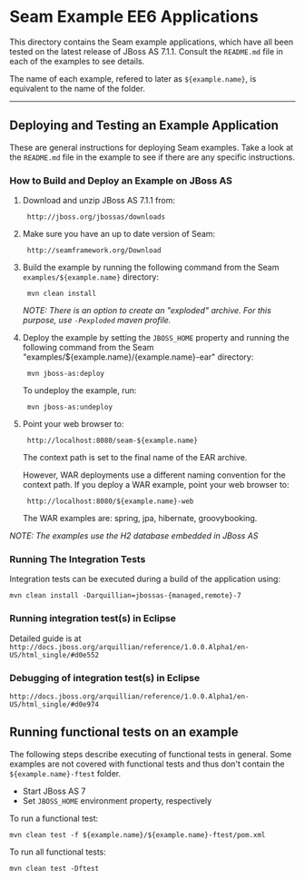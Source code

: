 Seam Example EE6 Applications
=============================
This directory contains the Seam example applications, which have all been
tested on the latest release of JBoss AS 7.1.1. Consult the `README.md` file in each of 
the examples to see details.

The name of each example, refered to later as `${example.name}`, is equivalent to the name of the folder.

----------------------------------------------------------------------

## Deploying and Testing an Example Application

These are general instructions for deploying Seam examples. Take a look at the 
`README.md` file in the example to see if there are any specific instructions.

### How to Build and Deploy an Example on JBoss AS

1. Download and unzip JBoss AS 7.1.1 from:
   
        http://jboss.org/jbossas/downloads

2. Make sure you have an up to date version of Seam: 

        http://seamframework.org/Download

3. Build the example by running the following command from the Seam `examples/${example.name}` directory:
   
        mvn clean install

   _NOTE: There is an option to create an "exploded" archive. For this purpose, use `-Pexploded` maven profile._

4. Deploy the example by setting the `JBOSS_HOME` property and running the 
   following command from the Seam "examples/${example.name}/{example.name}-ear" directory:

        mvn jboss-as:deploy
    
   To undeploy the example, run:

        mvn jboss-as:undeploy

5. Point your web browser to:

        http://localhost:8080/seam-${example.name}

   The context path is set to the final name of the EAR archive.

   However, WAR deployments use a different naming convention for the context
   path. If you deploy a WAR example, point your web browser to:

        http://localhost:8080/${example.name}-web

   The WAR examples are:
   spring, jpa, hibernate, groovybooking.

_NOTE: The examples use the H2 database embedded in JBoss AS_

   
### Running The Integration Tests

Integration tests can be executed during a build of the application using:

    mvn clean install -Darquillian=jbossas-{managed,remote}-7


### Running integration test(s) in Eclipse

Detailed guide is at `http://docs.jboss.org/arquillian/reference/1.0.0.Alpha1/en-US/html_single/#d0e552`


### Debugging of integration test(s) in Eclipse

`http://docs.jboss.org/arquillian/reference/1.0.0.Alpha1/en-US/html_single/#d0e974`


## Running functional tests on an example

The following steps describe executing of functional tests in general. Some examples are not covered with functional tests and thus don't contain the `${example.name}-ftest` folder.

* Start JBoss AS 7
* Set `JBOSS_HOME` environment property, respectively

To run a functional test:

    mvn clean test -f ${example.name}/${example.name}-ftest/pom.xml

To run all functional tests:

    mvn clean test -Dftest
